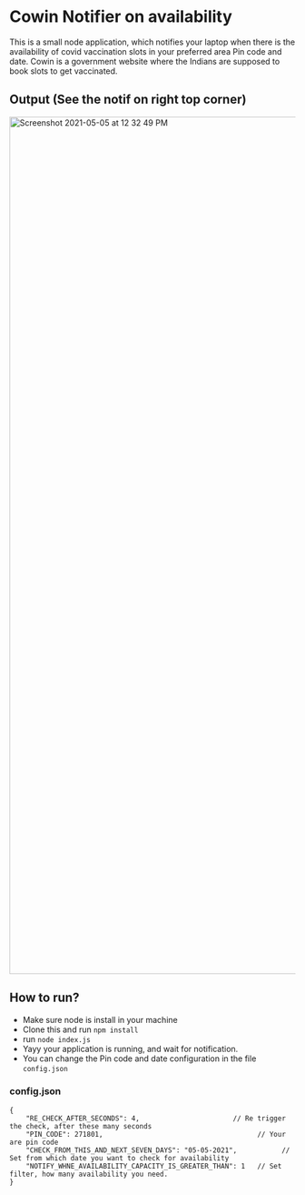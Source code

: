 # Cowin Notifier on availability

This is a small node application, which notifies your laptop when there is the availability of covid vaccination slots in your preferred area Pin code and date.
Cowin is a government website where the Indians are supposed to book slots to get vaccinated.

## Output (See the notif on right top corner)

<img width="1507" alt="Screenshot 2021-05-05 at 12 32 49 PM" src="https://user-images.githubusercontent.com/7925734/117106813-24df8b00-ad9e-11eb-9265-0801e75f035c.png">

## How to run?

- Make sure node is install in your machine
- Clone this and run `npm install`
- run `node index.js`
- Yayy your application is running, and wait for notification.
- You can change the Pin code and date configuration in the file `config.json`

### config.json

```
{
    "RE_CHECK_AFTER_SECONDS": 4,                       // Re trigger the check, after these many seconds
    "PIN_CODE": 271801,                                      // Your are pin code
    "CHECK_FROM_THIS_AND_NEXT_SEVEN_DAYS": "05-05-2021",           // Set from which date you want to check for availability
    "NOTIFY_WHNE_AVAILABILITY_CAPACITY_IS_GREATER_THAN": 1   // Set filter, how many availability you need.
}
```

